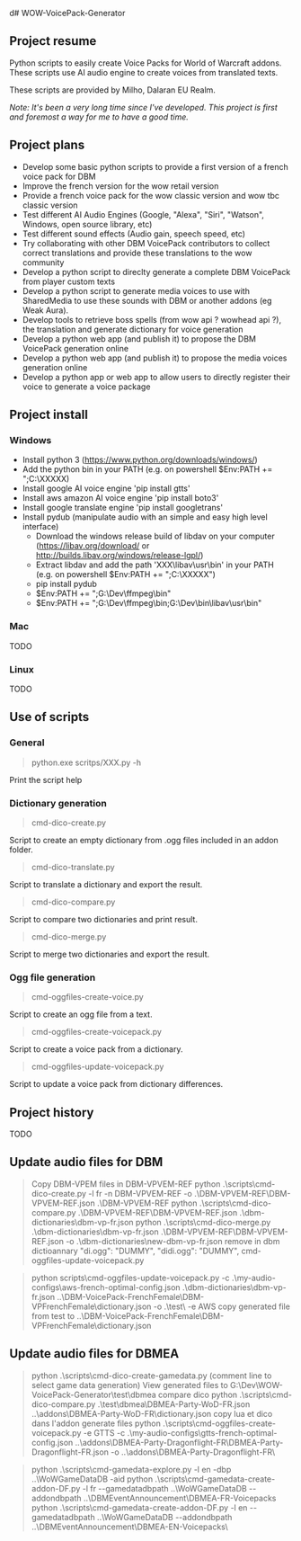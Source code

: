 d# WOW-VoicePack-Generator

## Project resume

Python scripts to easily create Voice Packs for World of Warcraft addons. These scripts use AI audio engine to create voices from translated texts.

These scripts are provided by Milho, Dalaran EU Realm.

*Note: It's been a very long time since I've developed. This project is first and foremost a way for me to have a good time.*

## Project plans

* Develop some basic python scripts to provide a first version of a french voice pack for DBM
* Improve the french version for the wow retail version
* Provide a french voice pack for the wow classic version and wow tbc classic version
* Test different AI Audio Engines (Google, "Alexa", "Siri", "Watson", Windows, open source library, etc)
* Test different sound effects (Audio gain, speech speed, etc)
* Try collaborating with other DBM VoicePack contributors to collect correct translations and provide these translations to the wow community
* Develop a python script to direclty generate a complete DBM VoicePack from player custom texts
* Develop a python script to generate media voices to use with SharedMedia to use these sounds with DBM or another addons (eg Weak Aura).
* Develop tools to retrieve boss spells (from wow api ? wowhead api ?), the translation and generate dictionary for voice generation
* Develop a python web app (and publish it) to propose the DBM VoicePack generation online
* Develop a python web app (and publish it) to propose the media voices generation online
* Develop a python app or web app to allow users to directly register their voice to generate a voice package

## Project install

### Windows

* Install python 3 (https://www.python.org/downloads/windows/)
* Add the python bin in your PATH (e.g. on powershell $Env:PATH += ";C:\XXXXX)
* Install google AI voice engine 'pip install gtts'
* Install aws amazon AI voice engine 'pip install boto3'
* Install google translate engine 'pip install googletrans'
* Install pydub (manipulate audio with an simple and easy high level interface)
  * Download the windows release build of libdav on your computer (https://libav.org/download/ or http://builds.libav.org/windows/release-lgpl/)
  * Extract libdav and add the path 'XXX\libav\usr\bin' in your PATH (e.g. on powershell $Env:PATH += ";C:\XXXXX")
  * pip install pydub
  * $Env:PATH += ";G:\Dev\ffmpeg\bin"
  * $Env:PATH += ";G:\Dev\ffmpeg\bin;G:\Dev\bin\libav\usr\bin"

### Mac

TODO

### Linux

TODO

## Use of scripts

### General

> python.exe scritps/XXX.py -h

Print the script help

### Dictionary generation

> cmd-dico-create.py

Script to create an empty dictionary from .ogg files included in an addon folder.

> cmd-dico-translate.py

Script to translate a dictionary and export the result.

> cmd-dico-compare.py

Script to compare two dictionaries and print result.

> cmd-dico-merge.py

Script to merge two dictionaries and export the result.

### Ogg file generation

> cmd-oggfiles-create-voice.py

Script to create an ogg file from a text.

> cmd-oggfiles-create-voicepack.py

Script to create a voice pack from a dictionary.

> cmd-oggfiles-update-voicepack.py

Script to update a voice pack from dictionary differences.

## Project history

TODO


## Update audio files for DBM
> Copy DBM-VPEM files in DBM-VPVEM-REF
> python .\scripts\cmd-dico-create.py -l fr -n DBM-VPVEM-REF -o .\DBM-VPVEM-REF\DBM-VPVEM-REF.json .\DBM-VPVEM-REF
> python .\scripts\cmd-dico-compare.py .\DBM-VPVEM-REF\DBM-VPVEM-REF.json .\dbm-dictionaries\dbm-vp-fr.json
> python .\scripts\cmd-dico-merge.py .\dbm-dictionaries\dbm-vp-fr.json .\DBM-VPVEM-REF\DBM-VPVEM-REF.json -o .\dbm-dictionaries\new-dbm-vp-fr.json
> remove in dbm dictioannary "di.ogg": "DUMMY", "didi.ogg": "DUMMY",
> cmd-oggfiles-update-voicepack.py

> python scripts\cmd-oggfiles-update-voicepack.py -c .\my-audio-configs\aws-french-optimal-config.json .\dbm-dictionaries\dbm-vp-fr.json ..\DBM-VoicePack-FrenchFemale\DBM-VPFrenchFemale\dictionary.json -o .\test\ -e AWS
> copy generated file from test to ..\DBM-VoicePack-FrenchFemale\DBM-VPFrenchFemale\dictionary.json



## Update audio files for DBMEA
> python .\scripts\cmd-dico-create-gamedata.py (comment line to select game data generation)
> View generated files to G:\Dev\WOW-VoicePack-Generator\test\dbmea
> compare dico 
> python .\scripts\cmd-dico-compare.py .\test\dbmea\DBMEA-Party-WoD-FR.json ..\addons\DBMEA-Party-WoD-FR\dictionary.json
> copy lua et dico dans l'addon
> generate files
> python .\scripts\cmd-oggfiles-create-voicepack.py -e GTTS -c .\my-audio-configs\gtts-french-optimal-config.json ..\addons\DBMEA-Party-Dragonflight-FR\DBMEA-Party-Dragonflight-FR.json -o ..\addons\DBMEA-Party-Dragonflight-FR\

> python .\scripts\cmd-gamedata-explore.py -l en -dbp ..\WoWGameDataDB  -aid
> python .\scripts\cmd-gamedata-create-addon-DF.py -l fr --gamedatadbpath ..\WoWGameDataDB --addondbpath ..\DBMEventAnnouncement\DBMEA-FR-Voicepacks\
> python .\scripts\cmd-gamedata-create-addon-DF.py -l en --gamedatadbpath ..\WoWGameDataDB --addondbpath ..\DBMEventAnnouncement\DBMEA-EN-Voicepacks\    